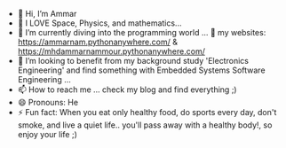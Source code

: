 - 👋 Hi, I’m Ammar
- 👀 I LOVE Space, Physics, and mathematics...
- 🌱 I’m currently diving into the programming world ... 👀 my websites: https://ammarnam.pythonanywhere.com/  &  https://mhdammarnammour.pythonanywhere.com/
- 💞️ I’m looking to benefit from my background study 'Electronics Engineering' and find something with Embedded Systems Software Engineering ...
- 📫 How to reach me ... check my blog and find everything ;)
- 😄 Pronouns: He
- ⚡ Fun fact: When you eat only healthy food, do sports every day, don't smoke, and live a quiet life.. you'll pass away with a healthy body!, so enjoy your life ;)

<!---
Ammar6nam/Ammar6nam is a ✨ special ✨ repository because its `README.md` (this file) appears on your GitHub profile.
You can click the Preview link to take a look at your changes.
--->
